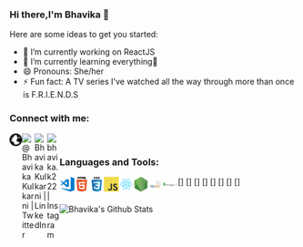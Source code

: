 ### Hi there,I'm Bhavika 👋

Here are some ideas to get you started:

- 🔭 I’m currently working on ReactJS
- 🌱 I’m currently learning everything🤣
- 😄 Pronouns: She/her
- ⚡ Fun fact: A TV series I've watched all the way through more than once is F.R.I.E.N.D.S

### Connect with me:

[<img align="left" alt="bhavikakulkarni.com" width="22px" src="https://raw.githubusercontent.com/iconic/open-iconic/master/svg/globe.svg" />][website]
[<img align="left" alt="@BhavikaKulkarni | Twitter" width="22px" src="https://cdn.jsdelivr.net/npm/simple-icons@v3/icons/twitter.svg" />][twitter]
[<img align="left" alt="Bhavika Kulkarni | LinkedIn" width="22px" src="https://cdn.jsdelivr.net/npm/simple-icons@v3/icons/linkedin.svg" />][linkedin]
[<img align="left" alt="bhavika.k222 | Instagram" width="22px" src="https://cdn.jsdelivr.net/npm/simple-icons@v3/icons/instagram.svg" />][instagram]

<br />

### Languages and Tools:

[<img align="left" alt="Visual Studio Code" width="26px" src="https://raw.githubusercontent.com/github/explore/80688e429a7d4ef2fca1e82350fe8e3517d3494d/topics/visual-studio-code/visual-studio-code.png" />]
[<img align="left" alt="HTML5" width="26px" src="https://raw.githubusercontent.com/github/explore/80688e429a7d4ef2fca1e82350fe8e3517d3494d/topics/html/html.png" />]
[<img align="left" alt="CSS3" width="26px" src="https://raw.githubusercontent.com/github/explore/80688e429a7d4ef2fca1e82350fe8e3517d3494d/topics/css/css.png" />]
[<img align="left" alt="JavaScript" width="26px" src="https://raw.githubusercontent.com/github/explore/80688e429a7d4ef2fca1e82350fe8e3517d3494d/topics/javascript/javascript.png" />]
[<img align="left" alt="React" width="26px" src="https://raw.githubusercontent.com/github/explore/80688e429a7d4ef2fca1e82350fe8e3517d3494d/topics/react/react.png" />]
[<img align="left" alt="Node.js" width="26px" src="https://raw.githubusercontent.com/github/explore/80688e429a7d4ef2fca1e82350fe8e3517d3494d/topics/nodejs/nodejs.png" />]
[<img align="left" alt="MySQL" width="26px" src="https://raw.githubusercontent.com/github/explore/80688e429a7d4ef2fca1e82350fe8e3517d3494d/topics/mysql/mysql.png" />]
[<img align="left" alt="MongoDB" width="26px" src="https://raw.githubusercontent.com/github/explore/80688e429a7d4ef2fca1e82350fe8e3517d3494d/topics/mongodb/mongodb.png" />]
<br />
<br />

<img align="left" alt="Bhavika's Github Stats" src="https://github-readme-stats.vercel.app/api?username=bhavika022&show_icons=true&hide_border=true" />

[website]: https://bhavika022.github.io/Portfolio/
[twitter]: https://twitter.com/BhavikaKulkarni
[instagram]: https://www.instagram.com/bhavika.k222/
[linkedin]: https://www.linkedin.com/in/bhavika-kulkarni-566846171/

